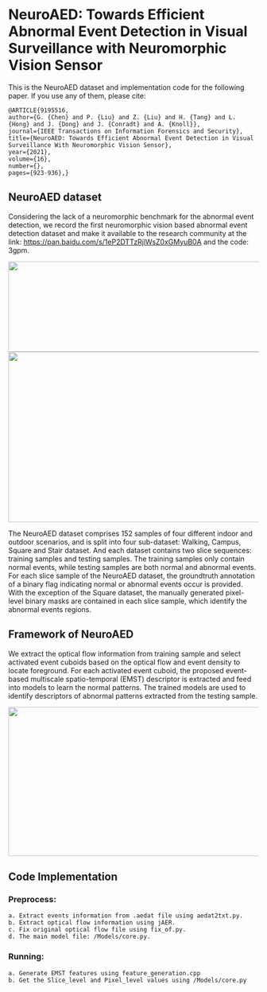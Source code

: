 # NeuroAED: Towards Efficient Abnormal Event Detection in Visual Surveillance with Neuromorphic Vision Sensor
This is the NeuroAED dataset and implementation code for the following paper. If you use any of them, please cite: 
```
@ARTICLE{9195516,  
author={G. {Chen} and P. {Liu} and Z. {Liu} and H. {Tang} and L. {Hong} and J. {Dong} and J. {Conradt} and A. {Knoll}},  
journal={IEEE Transactions on Information Forensics and Security},   
title={NeuroAED: Towards Efficient Abnormal Event Detection in Visual Surveillance With Neuromorphic Vision Sensor},   
year={2021},  
volume={16},  
number={},  
pages={923-936},}
```
## NeuroAED dataset
Considering the lack of a neuromorphic benchmark for the abnormal event detection, we record the first neuromorphic vision based abnormal event detection dataset and make it available to the research community at the link: https://pan.baidu.com/s/1eP2DTTzRjlWsZ0xGMyuB0A and the code: 3gpm. 

<img height="182" width='800' src='https://github.com/ispc-lab/NeuroAED/blob/master/images/Dataset_description.png'>


<img height="343" width='800' src='https://github.com/ispc-lab/NeuroAED/blob/master/images/Dataset_samples.png'>

The NeuroAED dataset comprises 152 samples of four different indoor and outdoor scenarios, and is split into four sub-dataset: Walking, Campus, Square and Stair dataset. And each dataset contains two slice sequences: training samples and testing samples. The training samples only contain normal events, while testing samples are both normal and abnormal events. For each slice sample of the NeuroAED dataset, the groundtruth annotation of a binary flag indicating normal or abnormal events occur is provided. With the exception of the Square dataset, the manually generated pixel-level binary masks are contained in each slice sample, which identify the abnormal events regions.

## Framework of NeuroAED
We extract the optical flow information from training sample and select activated event cuboids based on the optical flow and event density to locate foreground. For each activated event cuboid, the proposed event-based multiscale spatio-temporal (EMST) descriptor is extracted and feed into models to learn the normal patterns. The trained models are used to identify descriptors of abnormal patterns extracted from the testing sample.

<img height="300" width = '800' src ='https://github.com/ispc-lab/NeuroAED/blob/master/images/Figure1.png'>

## Code Implementation  
### Preprocess:

    a. Extract events information from .aedat file using aedat2txt.py. 
    b. Extract optical flow information using jAER.
    c. Fix original optical flow file using fix_of.py.
    d. The main model file: /Models/core.py.
    
### Running:

    a. Generate EMST features using feature_generation.cpp
    b. Get the Slice_level and Pixel_level values using /Models/core.py

